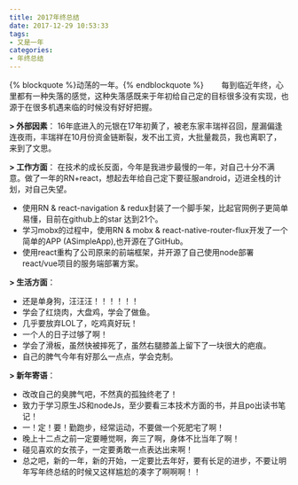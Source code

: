 ```yaml
---
title: 2017年终总结
date: 2017-12-29 10:53:33
tags:
- 又是一年
categories:
- 年终总结
---
```


{% blockquote %}动荡的一年。{% endblockquote %}
&emsp;&emsp;每到临近年终，心里都有一种失落的感觉，这种失落感既来于年初给自己定的目标很多没有实现，也源于在很多机遇来临的时候没有好好把握。

<!-- more -->

**> 外部因素**：
16年底进入的元银在17年初黄了，被老东家丰瑞祥召回，屋漏偏逢连夜雨，丰瑞祥在10月份资金链断裂，发不出工资，大批量裁员，我也离职了，来到了文思。

**> 工作方面**：
在技术的成长反面，今年是我进步最慢的一年，对自己十分不满意。做了一年的RN+react，想起去年给自己定下要征服android，迈进全栈的计划，对自己失望。
* 使用RN & react-navigation & redux封装了一个脚手架，比起官网例子更简单易懂，目前在github上的star 达到21个。
* 学习mobx的过程中，使用RN & mobx & react-native-router-flux开发了一个简单的APP (ASimpleApp),也开源在了GitHub。
* 使用react重构了公司原来的前端框架，并开源了自己使用node部署react/vue项目的服务端部署方案。

**> 生活方面**：
* 还是单身狗，汪汪汪！！！！！！
* 学会了红烧肉，大盘鸡，学会了做鱼。
* 几乎要放弃LOL了，吃鸡真好玩！
* 一个人的日子过够了啊！
* 学会了滑板，虽然快被摔死了，虽然右腿膝盖上留下了一块很大的疤痕。
* 自己的脾气今年有好那么一点点，学会克制。

**> 新年寄语**：
* 改改自己的臭脾气吧，不然真的孤独终老了！
* 致力于学习原生JS和nodeJs，至少要看三本技术方面的书，并且po出读书笔记！
* 一！定！要！勤跑步，经常运动，不要做一个死肥宅了啊！
* 晚上十二点之前一定要睡觉啊，奔三了啊，身体不比当年了啊！
* 碰见喜欢的女孩子，一定要勇敢一点表达出来啊！
* 总之吧，新的一年，新的开始，一定要比去年好，要有长足的进步，不要让明年写年终总结的时候又这样尴尬的凑字了啊啊啊！！

